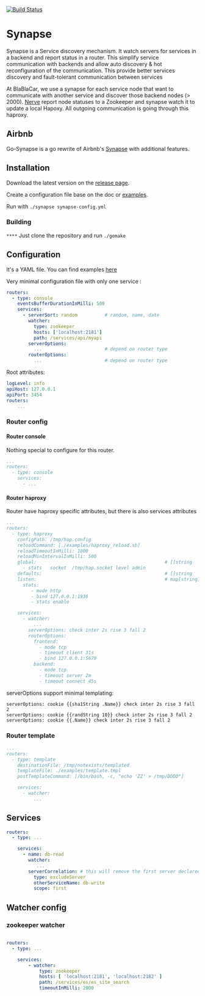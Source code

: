 [![Build Status](https://travis-ci.org/blablacar/go-synapse.png?branch=master)](https://travis-ci.org/blablacar/go-synapse)

# Synapse

Synapse is a Service discovery mechanism. It watch servers for services in a backend and report status in a router.
This simplify service communication with backends and allow auto discovery & hot reconfiguration of the communication.
This provide better services discovery and fault-tolerant communication between services

At BlaBlaCar, we use a synapse for each service node that want to communicate with another service and discover those backend nodes (> 2000). [Nerve](https://github.com/blablacar/go-nerve) report node statuses to a Zookeeper and synapse watch it to update a local Hapoxy. All outgoing communication is going through this haproxy.

## Airbnb

Go-Synapse is a go rewrite of Airbnb's [Synapse](https://github.com/airbnb/synapse) with additional features.

## Installation

Download the latest version on the [release page](https://github.com/blablacar/go-synapse/releases).

Create a configuration file base on the doc or [examples](https://github.com/blablacar/go-synapse/tree/master/examples).

Run with `./synapse synapse-config.yml`

### Building
_`****`_
Just clone the repository and run `./gomake`


## Configuration

It's a YAML file. You can find examples [here](https://github.com/blablacar/go-synapse/tree/master/examples)

Very minimal configuration file with only one service :
```yaml
routers:
  - type: console
    eventsBufferDurationInMilli: 500
    services:
      - serverSort: random          # random, name, date
        watcher:
          type: zookeeper
          hosts: ['localhost:2181']
          path: /services/api/myapi
        serverOptions:              
          ...                       # depend on router type
        routerOptions:              
          ...                       # depend on router type
```

Root attributes:

```yaml
logLevel: info
apiHost: 127.0.0.1
apiPort: 3454
routers:
    ...
```

### Router config

#### Router console

Nothing special to configure for this router.

```yaml
...
routers:
  - type: console
    services:
      - ...
```

#### Router haproxy

Router have haproxy specific attributes, but there is also services attributes 

```yaml
...
routers:
  - type: haproxy
    configPath: /tmp/hap.config
    reloadCommand: [./examples/haproxy_reload.sh]
    reloadTimeoutInMilli: 1000
    reloadMinIntervalInMilli: 500
    global:                                               # []string
      - stats   socket  /tmp/hap.socket level admin
    defaults:                                             # []string
    listen:                                               # map[string][]string
      stats:
         - mode http
         - bind 127.0.0.1:1936
         - stats enable

    services:
      - watcher:
          ...
        serverOptions: check inter 2s rise 3 fall 2
        routerOptions:
          frontend:
            - mode tcp
            - timeout client 31s
            - bind 127.0.0.1:5679
          backend:
            - mode tcp
            - timeout server 2m
            - timeout connect 45s
```

serverOptions support minimal templating:

```
serverOptions: cookie {{sha1String .Name}} check inter 2s rise 3 fall 2
serverOptions: cookie {{randString 10}} check inter 2s rise 3 fall 2
serverOptions: cookie {{.Name}} check inter 2s rise 3 fall 2
```

### Router template

```yaml
...
routers:
  - type: template
    destinationFile: /tmp/notexists/templated
    templateFile: ./examples/template.tmpl
    postTemplateCommand: [/bin/bash, -c, "echo 'ZZ' > /tmp/DDDD"]

    services:
      - watcher:
          ...
```


## Services

```yaml
routers:
  - type: ...

    services:
      - name: db-read
        watcher:
           ...
        serverCorrelation: # this will remove the first server declared in otherService from this service
          type: excludeServer
          otherServiceName: db-write
          scope: first

```

## Watcher config

### zookeeper watcher

```yaml

routers:
  - type: ...

    services:
        - watcher:
            type: zookeeper
            hosts: [ 'localhost:2181', 'localhost:2182' ]
            path: /services/es/es_site_search
            timeoutInMilli: 2000

```

